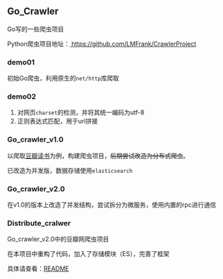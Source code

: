 ## Go_Crawler

Go写的一些爬虫项目

Python爬虫项目地址：[ https://github.com/LMFrank/CrawlerProject ]( https://github.com/LMFrank/CrawlerProject )

### demo01

初始Go爬虫，利用原生的`net/http`库爬取

### demo02

1. 对网页`charset`的检测，并将其统一编码为utf-8
2. 正则表达式匹配，用于url拼接

### Go_crawler_v1.0

以爬取[豆瓣读书]( https://book.douban.com/ )为例，构建爬虫项目，~~后期尝试改造为分布式爬虫~~。

已改造为并发版，数据存储使用`elasticsearch`

### Go_crawler_v2.0

在v1.0的版本上改造了并发结构，尝试拆分为微服务，使用内置的rpc进行通信

### Distribute_cralwer

Go_crawler_v2.0中的豆瓣网爬虫项目

在本项目中重构了代码，加入了存储模块（ES），完善了框架

具体请查看：[README](https://github.com/LMFrank/Go_Crawler/tree/master/zhenai_crawler)

